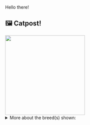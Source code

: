 Hello there!



## 🖼️ Catpost!

<sub>
    <img src="https://cdn2.thecatapi.com/images/ECqe13G5B.jpg" height="256">
</sub>


<details>
<summary>More about the breed(s) shown:</summary>

Breed: Tonkinese

Description: Intelligent and generous with their affection, a Tonkinese will supervise all activities with curiosity. Loving, social, active, playful, yet content to be a lap cat

Links:
<ul>
  <li>CFA http://cfa.org/Breeds/BreedsSthruT/Tonkinese.aspx</li>
  <li>Wikipedia https://en.wikipedia.org/wiki/Tonkinese_(cat)</li>
</ul> 

</details>
